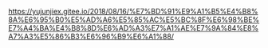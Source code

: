 https://yujunjiex.gitee.io/2018/08/16/%E7%BD%91%E9%A1%B5%E4%B8%8A%E6%95%B0%E5%AD%A6%E5%85%AC%E5%BC%8F%E6%98%BE%E7%A4%BA%E4%B8%8D%E6%AD%A3%E7%A1%AE%E7%9A%84%E8%A7%A3%E5%86%B3%E6%96%B9%E6%A1%88/
